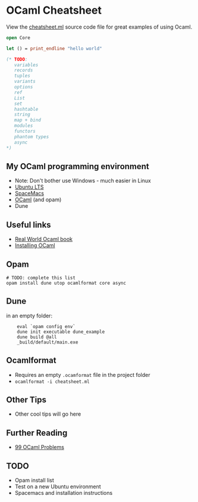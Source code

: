 # OCaml Cheatsheet

View the [cheatsheet.ml](cheatsheet.ml) source code file for great examples of using Ocaml.

```Ocaml
open Core

let () = print_endline "hello world"

(* TODO:
   variables
   records
   tuples
   variants
   options
   ref
   List
   set
   hashtable
   string
   map + bind
   modules
   functors
   phantom types
   async
*)

```

## My OCaml programming environment
- Note: Don't bother use Windows - much easier in Linux
- [Ubuntu LTS](https://ubuntu.com/download/desktop)
- [SpaceMacs](https://www.spacemacs.org/)
- [OCaml](https://ocaml.org/) (and opam)
- Dune

## Useful links
- [Real World Ocaml book](https://dev.realworldocaml.org/) 
- [Installing OCaml](https://dev.realworldocaml.org/install.html) 

## Opam
	# TODO: complete this list
	opam install dune utop ocamlformat core async

## Dune
in an empty folder:
```Shell
	eval `opam config env`
	dune init executable dune_example
	dune build @all
	_build/default/main.exe
```	

## Ocamlformat
- Requires an empty ``.ocamformat`` file in the project folder
- ``ocamlformat -i cheatsheet.ml``

## Other Tips
- Other cool tips will go here

## Further Reading
- [99 OCaml Problems](https://ocaml.org/learn/tutorials/99problems.html) 

## TODO
- Opam install list
- Test on a new Ubuntu environment
- Spacemacs and installation instructions
